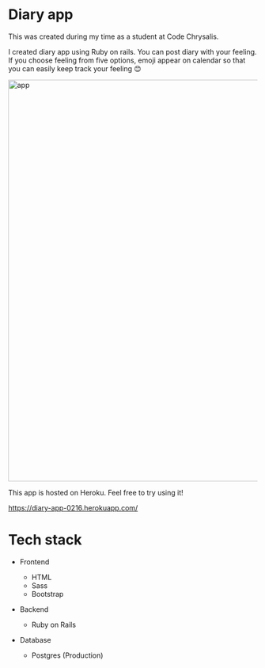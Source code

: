 # Diary app

This was created during my time as a student at Code Chrysalis.

I created diary app using Ruby on rails.
You can post diary with your feeling. If you choose feeling from five options, emoji appear on calendar so that you can easily keep track your feeling 😊

<img width="812" alt="app" src="https://user-images.githubusercontent.com/83695631/140273336-42088ca6-6da4-4ffb-8391-b89014a5e631.png">

This app is hosted on Heroku. Feel free to try using it!

https://diary-app-0216.herokuapp.com/

# Tech stack

- Frontend

  - HTML
  - Sass
  - Bootstrap

- Backend

  - Ruby on Rails

- Database
  - Postgres (Production)

